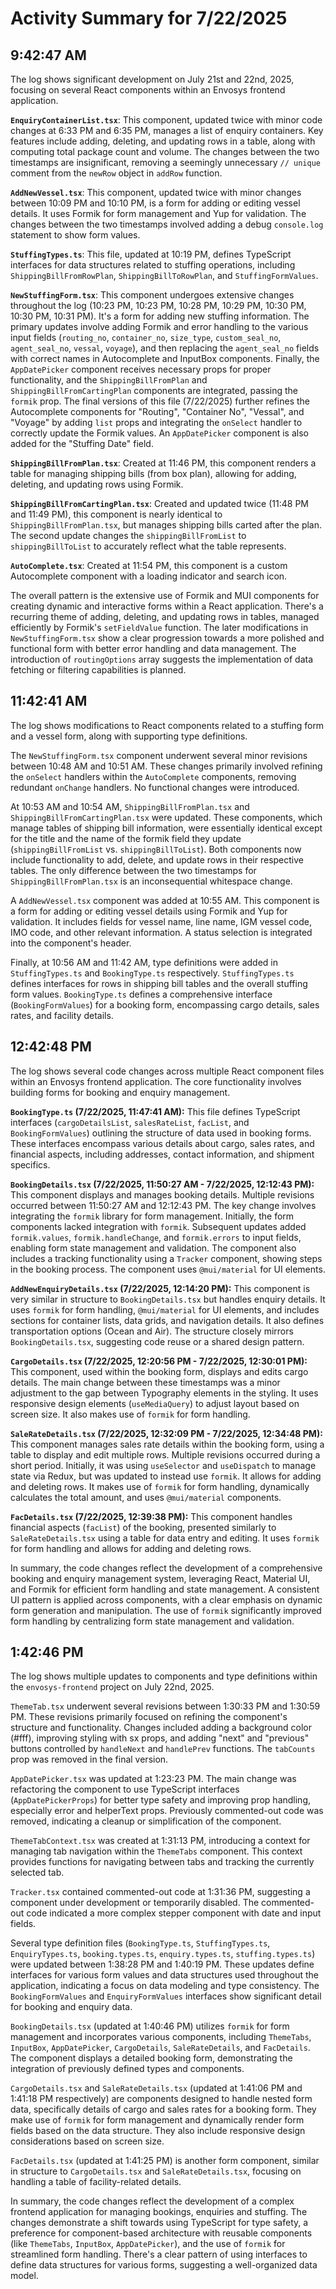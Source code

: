 # Activity Summary for 7/22/2025

## 9:42:47 AM
The log shows significant development on July 21st and 22nd, 2025, focusing on several React components within an Envosys frontend application.

**`EnquiryContainerList.tsx`**: This component, updated twice with minor code changes at 6:33 PM and 6:35 PM, manages a list of enquiry containers.  Key features include adding, deleting, and updating rows in a table, along with computing total package count and volume.  The changes between the two timestamps are insignificant, removing a seemingly unnecessary `// unique` comment from the `newRow` object in `addRow` function.


**`AddNewVessel.tsx`**: This component, updated twice with minor changes between 10:09 PM and 10:10 PM,  is a form for adding or editing vessel details.  It uses Formik for form management and Yup for validation. The changes between the two timestamps involved adding a debug `console.log` statement to show form values.

**`StuffingTypes.ts`**: This file, updated at 10:19 PM, defines TypeScript interfaces for data structures related to stuffing operations, including `ShippingBillFromRowPlan`, `ShippingBillToRowPlan`, and `StuffingFormValues`.

**`NewStuffingForm.tsx`**: This component undergoes extensive changes throughout the log (10:23 PM, 10:23 PM, 10:28 PM, 10:29 PM, 10:30 PM, 10:30 PM, 10:31 PM). It's a form for adding new stuffing information.  The primary updates involve adding Formik and error handling to the various input fields (`routing_no`, `container_no`, `size_type`, `custom_seal_no`, `agent_seal_no`, `vessal`, `voyage`), and then replacing the `agent_seal_no` fields with  correct names in Autocomplete and InputBox components. Finally, the `AppDatePicker` component receives necessary props for proper functionality, and the `ShippingBillFromPlan` and `ShippingBillFromCartingPlan` components are integrated, passing the `formik` prop.  The final versions of this file (7/22/2025) further refines the Autocomplete components for "Routing", "Container No", "Vessal", and "Voyage" by adding `list` props and integrating the `onSelect` handler to correctly update the Formik values. An `AppDatePicker` component is also added for the "Stuffing Date" field.

**`ShippingBillFromPlan.tsx`**:  Created at 11:46 PM, this component renders a table for managing shipping bills (from box plan), allowing for adding, deleting, and updating rows using Formik.

**`ShippingBillFromCartingPlan.tsx`**: Created and updated twice (11:48 PM and 11:49 PM), this component is nearly identical to `ShippingBillFromPlan.tsx`, but manages shipping bills carted after the plan. The second update changes the `shippingBillFromList` to `shippingBillToList` to accurately reflect what the table represents.

**`AutoComplete.tsx`**: Created at 11:54 PM, this component is a custom Autocomplete component with a loading indicator and search icon.

The overall pattern is the extensive use of Formik and MUI components for creating dynamic and interactive forms within a React application.  There's a recurring theme of adding, deleting, and updating rows in tables, managed efficiently by Formik's `setFieldValue` function.  The later modifications in `NewStuffingForm.tsx` show a clear progression towards a more polished and functional form with better error handling and data management.  The introduction of `routingOptions` array suggests the implementation of data fetching or filtering capabilities is planned.


## 11:42:41 AM
The log shows modifications to React components related to a stuffing form and a vessel form, along with supporting type definitions.

The `NewStuffingForm.tsx` component underwent several minor revisions between 10:48 AM and 10:51 AM. These changes primarily involved refining the `onSelect` handlers within the `AutoComplete` components, removing redundant `onChange` handlers.  No functional changes were introduced.

At 10:53 AM and 10:54 AM,  `ShippingBillFromPlan.tsx` and `ShippingBillFromCartingPlan.tsx` were updated. These components, which manage tables of shipping bill information, were essentially identical except for the title and the name of the formik field they update (`shippingBillFromList` vs. `shippingBillToList`). Both components now include functionality to add, delete, and update rows in their respective tables.  The only difference between the two timestamps for `ShippingBillFromPlan.tsx` is an inconsequential whitespace change.

A `AddNewVessel.tsx` component was added at 10:55 AM. This component is a form for adding or editing vessel details using Formik and Yup for validation. It includes fields for vessel name, line name, IGM vessel code, IMO code, and other relevant information. A status selection is integrated into the component's header.


Finally, at 10:56 AM and 11:42 AM, type definitions were added in `StuffingTypes.ts` and `BookingType.ts` respectively. `StuffingTypes.ts` defines interfaces for rows in shipping bill tables and the overall stuffing form values. `BookingType.ts` defines a comprehensive interface (`BookingFormValues`) for a booking form, encompassing cargo details, sales rates, and facility details.


## 12:42:48 PM
The log shows several code changes across multiple React component files within an Envosys frontend application.  The core functionality involves building forms for booking and enquiry management.

**`BookingType.ts` (7/22/2025, 11:47:41 AM):** This file defines TypeScript interfaces (`cargoDetailsList`, `salesRateList`, `facList`, and `BookingFormValues`) outlining the structure of data used in booking forms.  These interfaces encompass various details about cargo, sales rates, and financial aspects, including addresses, contact information, and shipment specifics.

**`BookingDetails.tsx` (7/22/2025, 11:50:27 AM - 7/22/2025, 12:12:43 PM):** This component displays and manages booking details.  Multiple revisions occurred between 11:50:27 AM and 12:12:43 PM.  The key change involves integrating the `formik` library for form management. Initially, the form components lacked integration with `formik`. Subsequent updates added `formik.values`, `formik.handleChange`, and `formik.errors` to input fields, enabling form state management and validation.  The component also includes a tracking functionality using a `Tracker` component, showing steps in the booking process. The component uses `@mui/material` for UI elements.

**`AddNewEnquiryDetails.tsx` (7/22/2025, 12:14:20 PM):**  This component is very similar in structure to `BookingDetails.tsx` but handles enquiry details. It uses `formik` for form handling, `@mui/material` for UI elements, and includes sections for container lists, data grids, and navigation details.  It also defines transportation options (Ocean and Air).  The structure closely mirrors `BookingDetails.tsx`, suggesting code reuse or a shared design pattern.

**`CargoDetails.tsx` (7/22/2025, 12:20:56 PM - 7/22/2025, 12:30:01 PM):** This component, used within the booking form, displays and edits cargo details. The main change between these timestamps was a minor adjustment to the gap between Typography elements in the styling.  It uses responsive design elements (`useMediaQuery`) to adjust layout based on screen size.  It also makes use of `formik` for form handling.

**`SaleRateDetails.tsx` (7/22/2025, 12:32:09 PM - 7/22/2025, 12:34:48 PM):**  This component manages sales rate details within the booking form, using a table to display and edit multiple rows.  Multiple revisions occurred during a short period. Initially, it was using `useSelector` and `useDispatch` to manage state via Redux, but was updated to instead use `formik`.  It allows for adding and deleting rows. It makes use of `formik` for form handling, dynamically calculates the total amount, and uses `@mui/material` components.

**`FacDetails.tsx` (7/22/2025, 12:39:38 PM):** This component handles financial aspects (`facList`) of the booking, presented similarly to `SaleRateDetails.tsx` using a table for data entry and editing. It uses `formik` for form handling and allows for adding and deleting rows.



In summary, the code changes reflect the development of a comprehensive booking and enquiry management system, leveraging React, Material UI, and Formik for efficient form handling and state management.  A consistent UI pattern is applied across components, with a clear emphasis on dynamic form generation and manipulation.  The use of `formik` significantly improved form handling by centralizing form state management and validation.


## 1:42:46 PM
The log shows multiple updates to components and type definitions within the `envosys-frontend` project on July 22nd, 2025.

`ThemeTab.tsx` underwent several revisions between 1:30:33 PM and 1:30:59 PM.  These revisions primarily focused on refining the component's structure and functionality.  Changes included adding a background color (#fff),  improving styling with sx props, and adding "next" and "previous" buttons controlled by `handleNext` and `handlePrev` functions. The `tabCounts` prop was removed in the final version.

`AppDatePicker.tsx` was updated at 1:23:23 PM. The main change was refactoring the component to use TypeScript interfaces (`AppDatePickerProps`) for better type safety and improving prop handling, especially error and helperText props.  Previously commented-out code was removed, indicating a cleanup or simplification of the component.

`ThemeTabContext.tsx` was created at 1:31:13 PM, introducing a context for managing tab navigation within the `ThemeTabs` component.  This context provides functions for navigating between tabs and tracking the currently selected tab.

`Tracker.tsx` contained commented-out code at 1:31:36 PM, suggesting a component under development or temporarily disabled. The commented-out code indicated a more complex stepper component with date and input fields.

Several type definition files (`BookingType.ts`, `StuffingTypes.ts`, `EnquiryTypes.ts`, `booking.types.ts`, `enquiry.types.ts`, `stuffing.types.ts`) were updated between 1:38:28 PM and 1:40:19 PM. These updates define interfaces for various form values and data structures used throughout the application, indicating a focus on data modeling and type consistency.  The `BookingFormValues` and `EnquiryFormValues` interfaces show significant detail for booking and enquiry data.

`BookingDetails.tsx` (updated at 1:40:46 PM) utilizes `formik` for form management and incorporates various components, including `ThemeTabs`, `InputBox`, `AppDatePicker`, `CargoDetails`, `SaleRateDetails`, and `FacDetails`. The component displays a detailed booking form, demonstrating the integration of previously defined types and components.

`CargoDetails.tsx` and `SaleRateDetails.tsx` (updated at 1:41:06 PM and 1:41:18 PM respectively) are components designed to handle nested form data, specifically details of cargo and sales rates for a booking form. They make use of `formik` for form management and dynamically render form fields based on the data structure.  They also include responsive design considerations based on screen size.

`FacDetails.tsx` (updated at 1:41:25 PM) is another form component, similar in structure to `CargoDetails.tsx` and `SaleRateDetails.tsx`, focusing on handling a table of facility-related details.

In summary, the code changes reflect the development of a complex frontend application for managing bookings, enquiries and stuffing. The changes demonstrate a shift towards using TypeScript for type safety,  a preference for component-based architecture with reusable components (like `ThemeTabs`, `InputBox`, `AppDatePicker`), and the use of `formik` for streamlined form handling.  There's a clear pattern of using interfaces to define data structures for various forms, suggesting a well-organized data model.
